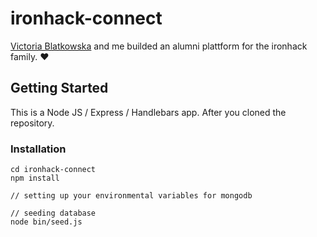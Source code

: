 # ironhack-connect

[Victoria Blatkowska](https://github.com/VictoriaBlat) and me builded an alumni plattform for the ironhack family. ❤️

## Getting Started

This is a Node JS / Express / Handlebars app. After you cloned the repository.
### Installation


```
cd ironhack-connect
npm install 

// setting up your environmental variables for mongodb

// seeding database
node bin/seed.js
```


